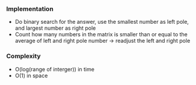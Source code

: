 ### Implementation
- Do binary search for the answer, use the smallest number as left pole, and largest number as right pole
- Count how many numbers in the matrix is smaller than or equal to the average of left and right pole number -> readjust the left and right pole
​
### Complexity
- O(log(range of interger)) in time
- O(1) in space
​
​
​
​